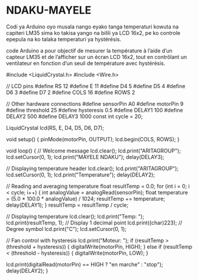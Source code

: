 # NDAKU-MAYELE

Codi ya Arduino oyo musala nango eyako tanga temperaturi kowuta na capiteri LM35 sima ko takisa yango na bilili ya LCD 16x2, pe ko controle epepula na ko talaka temperaturi ya hystérésis.

code Arduino a pour objectif de mesurer la température à l’aide d’un capteur LM35 et de l’afficher sur un écran LCD 16x2, tout en contrôlant un ventilateur en fonction d’un seuil de température avec hystérésis.


#include <LiquidCrystal.h>
#include <Wire.h>

// LCD pins
#define RS 12
#define E 11
#define D4 5
#define D5 4
#define D6 3
#define D7 2
#define COLS 16
#define ROWS 2

// Other hardware connections
#define sensorPin A0
#define motorPin 9
#define threshold 25
#define hysteresis 0.5
#define DELAY1 100
#define DELAY2 500
#define DELAY3 1000
const int cycle = 20;

LiquidCrystal lcd(RS, E, D4, D5, D6, D7);

void setup() {
  pinMode(motorPin, OUTPUT);
  lcd.begin(COLS, ROWS);
}

void loop() {
  // Welcome message
  lcd.clear();
  lcd.print("ARITAGROUP");
  lcd.setCursor(0, 1);
  lcd.print("MAYELE NDAKU");
  delay(DELAY3);
  
  // Displaying temperature header
  lcd.clear();
  lcd.print("ARITAGROUP");
  lcd.setCursor(0, 1);
  lcd.print("Temperature");
  delay(DELAY2);

  // Reading and averaging temperature
  float resultTemp = 0.0;
  for (int i = 0; i < cycle; i++) {
    int analogValue = analogRead(sensorPin);
    float temperature = (5.0 * 100.0 * analogValue) / 1024;
    resultTemp += temperature;
    delay(DELAY1);
  }
  resultTemp = resultTemp / cycle;

  // Displaying temperature
  lcd.clear();
  lcd.print("Temp: ");
  lcd.print(resultTemp, 1); // Display 1 decimal point
  lcd.print((char)223); // Degree symbol
  lcd.print("C");
  lcd.setCursor(0, 1);

  // Fan control with hysteresis
  lcd.print("Moteur: ");
  if (resultTemp > (threshold + hysteresis)) {
    digitalWrite(motorPin, HIGH);
  } else if (resultTemp < (threshold - hysteresis)) {
    digitalWrite(motorPin, LOW);
  }

  lcd.print(digitalRead(motorPin) == HIGH ? "en marche" : "stop");
  delay(DELAY2);
}
